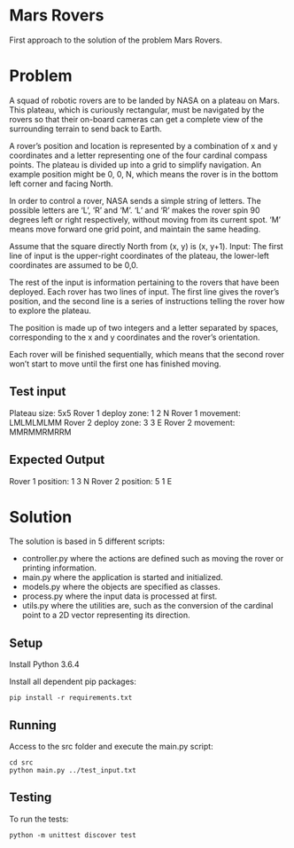 # Mars Rovers
First approach to the solution of the problem Mars Rovers.


# Problem
A squad of robotic rovers are to be landed by NASA on a plateau on Mars. This plateau, which is curiously rectangular, must be navigated by the rovers so that their
on-board cameras can get a complete view of the surrounding terrain to send back to Earth.

A rover’s position and location is represented by a combination of x and y coordinates and a letter representing one of the four cardinal compass points. The plateau is
divided up into a grid to simplify navigation. An example position might be 0, 0, N, which means the rover is in the bottom left corner and facing North.

In order to control a rover, NASA sends a simple string of letters. The possible letters are ‘L’, ‘R’ and ‘M’. ‘L’ and ‘R’ makes the rover spin 90 degrees left or right respectively,
without moving from its current spot. ‘M’ means move forward one grid point, and maintain the same heading.

Assume that the square directly North from (x, y) is (x, y+1).
Input: The first line of input is the upper-right coordinates of the plateau, the lower-left coordinates are assumed to be 0,0.

The rest of the input is information pertaining to the rovers that have been deployed. Each rover has two lines of input. The first line gives the rover’s position, and the
second line is a series of instructions telling the rover how to explore the plateau.

The position is made up of two integers and a letter separated by spaces, corresponding to the x and y coordinates and the rover’s orientation.

Each rover will be finished sequentially, which means that the second rover won’t start to move until the first one has finished moving.


## Test input
Plateau size: 5x5
Rover 1 deploy zone: 1 2 N
Rover 1 movement: LMLMLMLMM
Rover 2 deploy zone: 3 3 E
Rover 2 movement: MMRMMRMRRM

## Expected Output
Rover 1 position: 1 3 N
Rover 2 position: 5 1 E



# Solution
The solution is based in 5 different scripts:
- controller.py where the actions are defined such as moving the rover or printing information.
- main.py where the application is started and initialized.
- models.py where the objects are specified as classes.
- process.py where the input data is processed at first.
- utils.py where the utilities are, such as the conversion of the cardinal point to a 2D vector representing its direction.


## Setup
Install Python 3.6.4

Install all dependent pip packages: 
```
pip install -r requirements.txt
```

## Running
Access to the src folder and execute the main.py script:
```
cd src
python main.py ../test_input.txt
```

## Testing
To run the tests:
```
python -m unittest discover test
```
